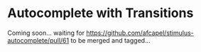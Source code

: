 # Autocomplete with Transitions

Coming soon... waiting for https://github.com/afcapel/stimulus-autocomplete/pull/61
to be merged and tagged...

